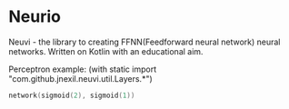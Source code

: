 # Neurio
Neuvi - the library to creating FFNN(Feedforward neural network) neural networks. Written on Kotlin with an educational aim.

Perceptron example: (with static import "com.github.jnexil.neuvi.util.Layers.*")
```kotlin
network(sigmoid(2), sigmoid(1))
```
